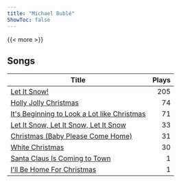 ```yaml
---
title: "Michael Bublé"
ShowToc: false
---
```


{{< more >}}

## Songs
Title | Plays 
----- | -----: 
[Let It Snow!](/songs/let-it-snow) | 205
[Holly Jolly Christmas](/songs/holly-jolly-christmas) | 74
[It's Beginning to Look a Lot like Christmas](/songs/its-beginning-to-look-a-lot-like-christmas) | 71
[Let It Snow, Let It Snow, Let It Snow](/songs/let-it-snow-let-it-snow-let-it-snow) | 33
[Christmas (Baby Please Come Home)](/songs/christmas-baby-please-come-home) | 31
[White Christmas](/songs/white-christmas) | 30
[Santa Claus Is Coming to Town](/songs/santa-claus-is-coming-to-town) | 1
[I'll Be Home For Christmas](/songs/ill-be-home-for-christmas) | 1

